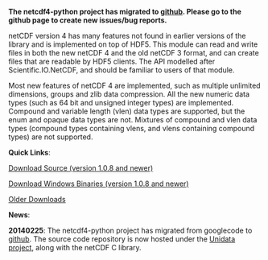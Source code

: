 **The netcdf4-python project has migrated to [github](https://github.com/Unidata/netcdf4-python). Please go to the github page to create new issues/bug reports.**

netCDF version 4 has many features not found in earlier versions of the library and is implemented on top of HDF5. This module can read and write files in both the new netCDF 4 and the old netCDF 3 format, and can create files that are readable by HDF5 clients. The API modelled after Scientific.IO.NetCDF, and should be familiar to users of that module.

Most new features of netCDF 4 are implemented, such as multiple unlimited dimensions, groups and zlib data compression. All the new numeric data types (such as 64 bit and unsigned integer types) are implemented. Compound and variable length (vlen) data types are supported, but the enum and opaque data types are not. Mixtures of compound and vlen data types (compound types containing vlens, and vlens containing compound types) are not supported.

**Quick Links**:

[Download Source (version 1.0.8 and newer)](https://pypi.python.org/pypi/netCDF4#downloads)

[Download Windows Binaries (version 1.0.8 and newer)](http://www.lfd.uci.edu/~gohlke/pythonlibs/#netcdf4)

[Older Downloads](http://code.google.com/p/netcdf4-python/downloads/list)

**News**:

**20140225**:  The netcdf4-python project has migrated from googlecode to [github](https://github.com/Unidata/netcdf4-python).  The source code repository is now hosted under the [Unidata project](https://github.com/Unidata), along with the netCDF C library.
